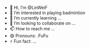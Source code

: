 - 👋 Hi, I’m @LinWeiF
- 👀 I’m interested in playing badmintion
- 🌱 I’m currently learning ...
- 💞️ I’m looking to collaborate on ...
- 📫 How to reach me ...
- 😄 Pronouns: .FuFu
- ⚡ Fun fact: ...

<!---
LinWeiF/LinWeiF is a ✨ special ✨ repository because its `README.md` (this file) appears on your GitHub profile.
You can click the Preview link to take a look at your changes.
--->
